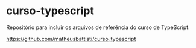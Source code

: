 # curso-typescript
Repositório para incluir os arquivos de referência do curso de TypeScript.

https://github.com/matheusbattisti/curso_typescript
